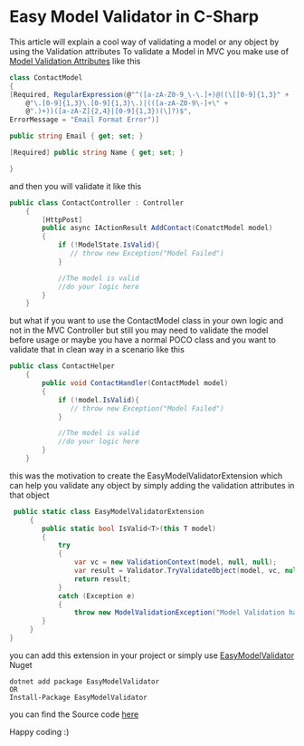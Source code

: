 # Easy Model Validator in C-Sharp

This article will explain a cool way of validating a model or any object by using 
the Validation attributes 
To validate a Model in MVC you make use of 
[Model Validation Attributes](https://docs.microsoft.com/en-us/aspnet/core/mvc/models/validation?view=aspnetcore-3.0)
like this

```c#
class ContactModel
{
[Required, RegularExpression(@"^([a-zA-Z0-9_\-\.]+)@((\[[0-9]{1,3}" +
    @"\.[0-9]{1,3}\.[0-9]{1,3}\.)|(([a-zA-Z0-9\-]+\" +
    @".)+))([a-zA-Z]{2,4}|[0-9]{1,3})(\]?)$",
ErrorMessage = "Email Format Error")]

public string Email { get; set; }

[Required] public string Name { get; set; }

}

```

and then you will validate it like this

```c#
public class ContactController : Controller
    {
        [HttpPost]
        public async IActionResult AddContact(ConatctModel model)
        {
            if (!ModelState.IsValid){
               // throw new Exception("Model Failed") 
            }

            //The model is valid 
            //do your logic here
        }
    }
```

but what if you want to use the ContactModel class in your own logic and not 
in the MVC Controller but still you may need to validate the model before usage 
or maybe you have a normal POCO class and you want to validate that in clean
way in a scenario like this 


```c#
public class ContactHelper
    {
        public void ContactHandler(ContactModel model)
        {
            if (!model.IsValid){
               // throw new Exception("Model Failed") 
            }

            //The model is valid 
            //do your logic here
        }
    }
```

this was the motivation to create the EasyModelValidatorExtension which can help
you validate any object by simply adding the validation attributes in that object

```c#
 public static class EasyModelValidatorExtension
     {
        public static bool IsValid<T>(this T model)
        {
            try
            {
                var vc = new ValidationContext(model, null, null);
                var result = Validator.TryValidateObject(model, vc, null, true);
                return result;
            }
            catch (Exception e)
            {
                throw new ModelValidationException("Model Validation has Failed", e);
        }
     }
}
```

you can add this extension in your project or simply use [EasyModelValidator](https://www.nuget.org/packages/EasyModelValidator/) Nuget 

```
dotnet add package EasyModelValidator
OR 
Install-Package EasyModelValidator

```

you can find the Source code [here](https://github.com/alicommit-malp/com.appelinda.nuget.easyModelValidation)

Happy coding :)



